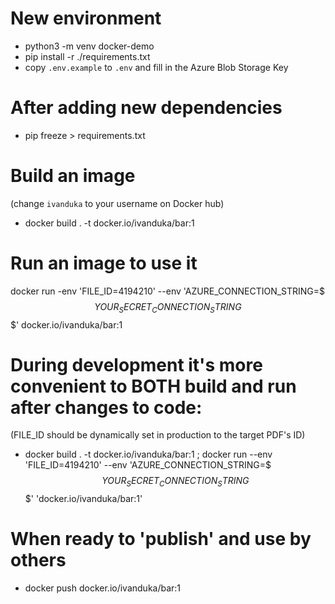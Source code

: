 # New environment

- python3 -m venv docker-demo
- pip install -r ./requirements.txt
- copy `.env.example` to `.env` and fill in the Azure Blob Storage Key

# After adding new dependencies

- pip freeze > requirements.txt

# Build an image

(change `ivanduka` to your username on Docker hub)

- docker build . -t docker.io/ivanduka/bar:1

# Run an image to use it

docker run -env 'FILE_ID=4194210' --env 'AZURE_CONNECTION_STRING=$$$YOUR_SECRET_CONNECTION_STRING$$$' docker.io/ivanduka/bar:1

# During development it's more convenient to BOTH build and run after changes to code:

(FILE_ID should be dynamically set in production to the target PDF's ID)

- docker build . -t docker.io/ivanduka/bar:1 ; docker run --env 'FILE_ID=4194210' --env 'AZURE_CONNECTION_STRING=$$$YOUR_SECRET_CONNECTION_STRING$$$' 'docker.io/ivanduka/bar:1'

# When ready to 'publish' and use by others

- docker push docker.io/ivanduka/bar:1
